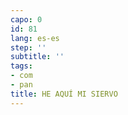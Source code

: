 ```yaml
---
capo: 0
id: 81
lang: es-es
step: ''
subtitle: ''
tags:
- com
- pan
title: HE AQUÍ MI SIERVO
---
```

